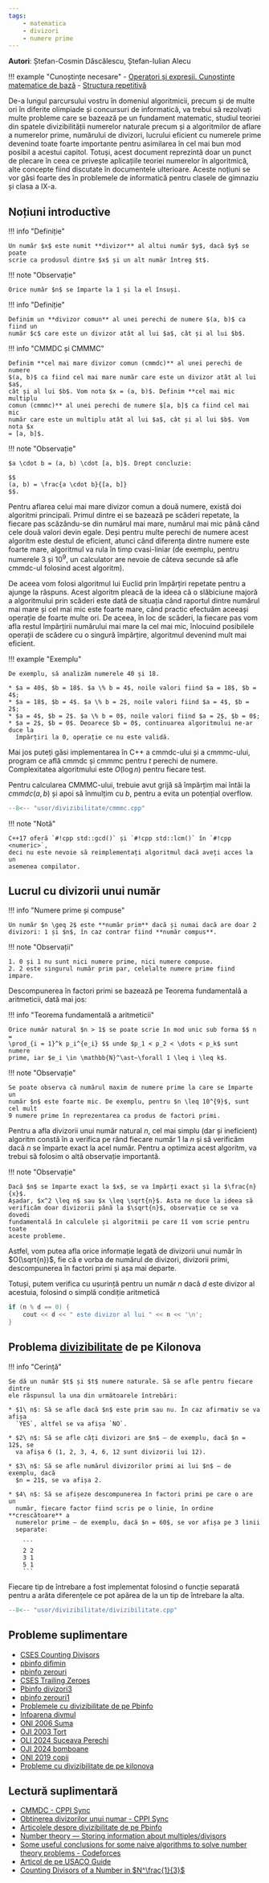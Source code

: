 ```yaml
---
tags:
    - matematica
    - divizori
    - numere prime
---
```


**Autori**: Ștefan-Cosmin Dăscălescu, Ștefan-Iulian Alecu

!!! example "Cunoștințe necesare"
    - [Operatori și expresii. Cunoștințe matematice de bază](../cppintro/basic-math.md)
    - [Structura repetitivă](../cppintro/loops.md)

De-a lungul parcursului vostru în domeniul algoritmicii, precum și de multe ori
în diferite olimpiade și concursuri de informatică, va trebui să rezolvați multe
probleme care se bazează pe un fundament matematic, studiul teoriei din spatele
divizibilității numerelor naturale precum și a algoritmilor de aflare a
numerelor prime, numărului de divizori, lucrului eficient cu numerele prime
devenind toate foarte importante pentru asimilarea în cel mai bun mod posibil a
acestui capitol. Totuși, acest document reprezintă doar un punct de plecare în
ceea ce privește aplicațiile teoriei numerelor în algoritmică, alte concepte
fiind discutate în documentele ulterioare. Aceste noțiuni se vor găsi foarte des
în problemele de informatică pentru clasele de gimnaziu și clasa a IX-a.

## Noțiuni introductive

!!! info "Definiție"

    Un număr $x$ este numit **divizor** al altui număr $y$, dacă $y$ se poate
    scrie ca produsul dintre $x$ și un alt număr întreg $t$.

!!! note "Observație"

    Orice număr $n$ se împarte la 1 și la el însuși.

!!! info "Definiție"

    Definim un **divizor comun** al unei perechi de numere $(a, b)$ ca fiind un
    număr $c$ care este un divizor atât al lui $a$, cât și al lui $b$.

!!! info "CMMDC și CMMMC"

    Definim **cel mai mare divizor comun (cmmdc)** al unei perechi de numere
    $(a, b)$ ca fiind cel mai mare număr care este un divizor atât al lui $a$,
    cât și al lui $b$. Vom nota $x = (a, b)$. Definim **cel mai mic multiplu
    comun (cmmmc)** al unei perechi de numere $[a, b]$ ca fiind cel mai mic
    număr care este un multiplu atât al lui $a$, cât și al lui $b$. Vom nota $x
    = [a, b]$.

!!! note "Observație"

    $a \cdot b = (a, b) \cdot [a, b]$. Drept concluzie:
    
    $$
    (a, b) = \frac{a \cdot b}{[a, b]}
    $$.

Pentru aflarea celui mai mare divizor comun a două numere, există doi algoritmi
principali. Primul dintre ei se bazează pe scăderi repetate, la fiecare pas
scăzându-se din numărul mai mare, numărul mai mic până când cele două valori
devin egale. Deși pentru multe perechi de numere acest algoritm este destul de
eficient, atunci când diferența dintre numere este foarte mare, algoritmul va
rula în timp cvasi-liniar (de exemplu, pentru numerele 3 și $10^9$, un
calculator are nevoie de câteva secunde să afle cmmdc-ul folosind acest
algoritm).

De aceea vom folosi algoritmul lui Euclid prin împărțiri repetate pentru a
ajunge la răspuns. Acest algoritm pleacă de la ideea că o slăbiciune majoră a
algoritmului prin scăderi este dată de situația când raportul dintre numărul mai
mare și cel mai mic este foarte mare, când practic efectuăm aceeași operație de
foarte multe ori. De aceea, în loc de scăderi, la fiecare pas vom afla restul
împărțirii numărului mai mare la cel mai mic, înlocuind posibilele operații de
scădere cu o singură împărțire, algoritmul devenind mult mai eficient.

!!! example "Exemplu"

    De exemplu, să analizăm numerele 40 și 18.

    * $a = 40$, $b = 18$. $a \% b = 4$, noile valori fiind $a = 18$, $b = 4$;
    * $a = 18$, $b = 4$. $a \% b = 2$, noile valori fiind $a = 4$, $b = 2$;
    * $a = 4$, $b = 2$. $a \% b = 0$, noile valori fiind $a = 2$, $b = 0$;
    * $a = 2$, $b = 0$. Deoarece $b = 0$, continuarea algoritmului ne-ar duce la
      împărțiri la 0, operație ce nu este validă.

Mai jos puteți găsi implementarea în C++ a cmmdc-ului și a cmmmc-ului, program
ce află cmmdc și cmmmc pentru $t$ perechi de numere. Complexitatea algoritmului
este $O(\log n)$ pentru fiecare test.

Pentru calcularea CMMMC-ului, trebuie avut grijă să împărțim mai întâi la
$cmmdc(a, b)$ și apoi să înmulțim cu $b$, pentru a evita un potențial overflow.

```cpp
--8<-- "usor/divizibilitate/cmmmc.cpp"
```

!!! note "Notă"

    C++17 oferă `#!cpp std::gcd()` și `#!cpp std::lcm()` în `#!cpp <numeric>`,
    deci nu este nevoie să reimplementați algoritmul dacă aveți acces la un
    asemenea compilator.

## Lucrul cu divizorii unui număr

!!! info "Numere prime și compuse"

    Un număr $n \geq 2$ este **număr prim** dacă și numai dacă are doar 2
    divizori: 1 și $n$, în caz contrar fiind **număr compus**.

!!! note "Observații"

    1. 0 și 1 nu sunt nici numere prime, nici numere compuse.
    2. 2 este singurul număr prim par, celelalte numere prime fiind impare.

Descompunerea în factori primi se bazează pe Teorema fundamentală a aritmeticii,
dată mai jos:

!!! info "Teorema fundamentală a aritmeticii"

    Orice număr natural $n > 1$ se poate scrie în mod unic sub forma $$ n =
    \prod_{i = 1}^k p_i^{e_i} $$ unde $p_1 < p_2 < \dots < p_k$ sunt numere
    prime, iar $e_i \in \mathbb{N}^\ast~\forall 1 \leq i \leq k$.

!!! note "Observație"

    Se poate observa că numărul maxim de numere prime la care se împarte un
    număr $n$ este foarte mic. De exemplu, pentru $n \leq 10^{9}$, sunt cel mult
    9 numere prime în reprezentarea ca produs de factori primi.

Pentru a afla divizorii unui număr natural $n$, cel mai simplu (dar și
ineficient) algoritm constă în a verifica pe rând fiecare număr 1 la $n$ și să
verificăm dacă $n$ se împarte exact la acel număr. Pentru a optimiza acest
algoritm, va trebui să folosim o altă observație importantă.

!!! note "Observație"

    Dacă $n$ se împarte exact la $x$, se va împărți exact și la $\frac{n}{x}$.
    Așadar, $x^2 \leq n$ sau $x \leq \sqrt{n}$. Asta ne duce la ideea să
    verificăm doar divizorii până la $\sqrt{n}$, observație ce se va dovedi
    fundamentală în calculele și algoritmii pe care îî vom scrie pentru toate
    aceste probleme.

Astfel, vom putea afla orice informație legată de divizorii unui număr în
$O(\sqrt{n})$, fie că e vorba de numărul de divizori, divizorii primi,
descompunerea în factori primi și așa mai departe.

Totuși, putem verifica cu ușurință pentru un număr $n$ dacă $d$ este divizor al
acestuia, folosind o simplă condiție aritmetică

```cpp
if (n % d == 0) {
    cout << d << " este divizor al lui " << n << '\n';
}
```

## Problema [divizibilitate](https://kilonova.ro/problems/1981) de pe Kilonova

!!! info "Cerință"

    Se dă un număr $t$ și $t$ numere naturale. Să se afle pentru fiecare dintre
    ele răspunsul la una din următoarele întrebări:

    * $1\ n$: Să se afle dacă $n$ este prim sau nu. În caz afirmativ se va afișa
      `YES`, altfel se va afișa `NO`.

    * $2\ n$: Să se afle câți divizori are $n$ — de exemplu, dacă $n = 12$, se
      va afișa 6 (1, 2, 3, 4, 6, 12 sunt divizorii lui 12).

    * $3\ n$: Să se afle numărul divizorilor primi ai lui $n$ — de exemplu, dacă
      $n = 21$, se va afișa 2.

    * $4\ n$: Să se afișeze descompunerea în factori primi pe care o are un
      număr, fiecare factor fiind scris pe o linie, în ordine **crescătoare** a
      numerelor prime — de exemplu, dacă $n = 60$, se vor afișa pe 3 linii
      separate:

        ```
        2 2
        3 1
        5 1
        ```

Fiecare tip de întrebare a fost implementat folosind o funcție separată pentru a
arăta diferențele ce pot apărea de la un tip de întrebare la alta.

```cpp
--8<-- "usor/divizibilitate/divizibilitate.cpp"
```

## Probleme suplimentare

- [CSES Counting Divisors](https://cses.fi/problemset/task/1713)
- [pbinfo difimin](https://www.pbinfo.ro/probleme/377/difimin)
- [pbinfo zerouri](https://www.pbinfo.ro/probleme/306/zerouri)
- [CSES Trailing Zeroes](https://cses.fi/problemset/task/1618)
- [Pbinfo divizori3](https://www.pbinfo.ro/probleme/2547/divizori3)
- [pbinfo zerouri1](https://www.pbinfo.ro/probleme/307/zerouri1)
- [Problemele cu divizibilitate de pe Pbinfo](https://www.pbinfo.ro/probleme/categorii/18/algoritmi-elementari-divizibilitate)
- [Infoarena divmul](https://www.infoarena.ro/problema/divmul)
- [ONI 2006 Suma](https://kilonova.ro/problems/1244)
- [OJI 2003 Tort](https://kilonova.ro/problems/720)
- [OLI 2024 Suceava Perechi](https://kilonova.ro/problems/2343/)
- [OJI 2024 bomboane](https://kilonova.ro/problems/2516)
- [ONI 2019 copii](https://kilonova.ro/problems/1550)
- [Probleme cu divizibilitate de pe kilonova](https://kilonova.ro/tags/359)

## Lectură suplimentară

- [CMMDC - CPPI Sync](https://cppi.sync.ro/materia/cel_mai_mare_divizor_comun.html)
- [Obtinerea divizorilor unui numar - CPPI Sync](https://cppi.sync.ro/materia/obtinerea_divizorilor_unui_numar.html?hl=divizori)
- [Articolele despre divizibilitate de pe Pbinfo](https://www.pbinfo.ro/articole/66/divizibilitate)
- [Number theory  —  Storing information about multiples/divisors](https://codeforces.com/blog/entry/91707)
- [Some useful conclusions for some naive algorithms to solve number theory problems - Codeforces](https://codeforces.com/blog/entry/134127)
- [Articol de pe USACO Guide](https://usaco.guide/gold/divisibility?lang=cpp)
- [Counting Divisors of a Number in $N^\frac{1}{3}$](https://codeforces.com/blog/entry/22317)
